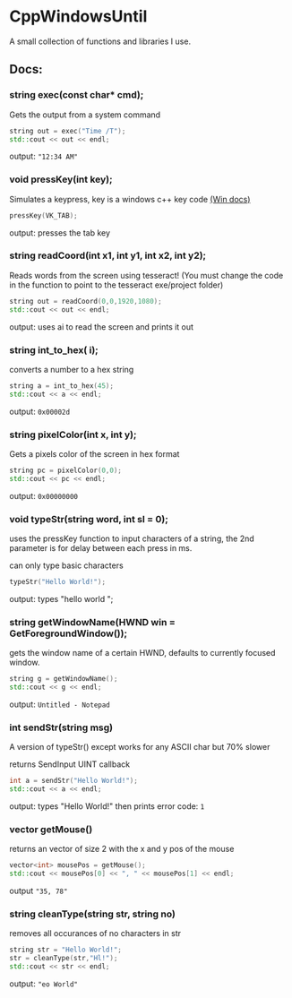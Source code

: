 # CppWindowsUntil
A small collection of functions and libraries I use.

## Docs:

### string exec(const char* cmd);

Gets the output from a system command
```cpp
string out = exec("Time /T");
std::cout << out << endl;
```
output: `"12:34 AM"`

### void pressKey(int key);

Simulates a keypress, key is a windows c++ key code [(Win docs)](https://learn.microsoft.com/en-us/windows/win32/inputdev/virtual-key-codes)
```cpp
pressKey(VK_TAB);
```
output: presses the tab key


### string readCoord(int x1, int y1, int x2, int y2);
Reads words from the screen using tesseract! (You must change the code in the function to point to the tesseract exe/project folder)
```cpp
string out = readCoord(0,0,1920,1080);
std::cout << out << endl;
```
output: uses ai to read the screen and prints it out


### string int_to_hex(<type> i);

converts a number to a hex string
```cpp
string a = int_to_hex(45);
std::cout << a << endl;
```
output: `0x00002d`

### string pixelColor(int x, int y);

Gets a pixels color of the screen in hex format
```cpp
string pc = pixelColor(0,0);
std::cout << pc << endl;
```
output: `0x00000000`

### void typeStr(string word, int sl = 0);

uses the pressKey function to input characters of a string, the 2nd parameter is for delay between each press in ms.

can only type basic characters
```cpp
typeStr("Hello World!");
```
output: types "hello world ";

### string getWindowName(HWND win = GetForegroundWindow());

gets the window name of a certain HWND, defaults to currently focused window.
```cpp
string g = getWindowName();
std::cout << g << endl;
```
output: `Untitled - Notepad`

### int sendStr(string msg)

A version of typeStr() except works for any ASCII char but 70% slower

returns SendInput UINT callback
```cpp
int a = sendStr("Hello World!");
std::cout << a << endl;
```
output: types "Hello World!" then prints error code: `1`

### vector<int> getMouse()

returns an vector of size 2 with the x and y pos of the mouse
```cpp
vector<int> mousePos = getMouse();
std::cout << mousePos[0] << ", " << mousePos[1] << endl;
```
output `"35, 78"`

### string cleanType(string str, string no)

removes all occurances of no characters in str
```cpp
string str = "Hello World!";
str = cleanType(str,"Hl!");
std::cout << str << endl;
```

output: `"eo World"`
